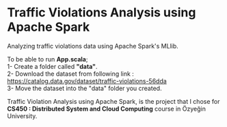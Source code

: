 # Traffic Violations Analysis using Apache Spark

Analyzing traffic violations data using Apache Spark's MLlib. 

To be able to run **App.scala**; <br>
1- Create a folder called **"data"**. <br> 
2- Download the dataset from following link : https://catalog.data.gov/dataset/traffic-violations-56dda <br> 
3- Move the dataset into the "data" folder you created. <br> 


Traffic Violation Analysis using Apache Spark, is the project that I chose for **CS450 : Distributed System and Cloud Computing** 
course in Özyeğin University.

